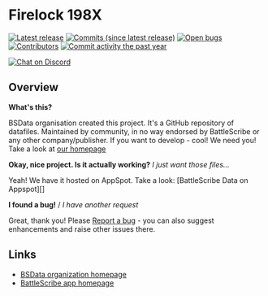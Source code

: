 Firelock 198X
==================

[![Latest release](https://img.shields.io/github/release/BSData/Firelock-198X.svg?style=flat-square)](https://github.com/BSData/Firelock-198X/releases/latest)
[![Commits (since latest release)](https://img.shields.io/github/commits-since/BSData/Firelock-198X/latest.svg?style=flat-square)](https://github.com/BSData/Firelock-198X/releases)
[![Open bugs](https://img.shields.io/github/issues/BSData/Firelock-198X/bug.svg?style=flat-square&label=bugs)](https://github.com/BSData/Firelock-198X/issues?q=is%3Aissue+is%3Aopen+label%3Abug)
[![Contributors](https://img.shields.io/github/contributors/BSData/Firelock-198X.svg?style=flat-square)](https://github.com/BSData/Firelock-198X/graphs/contributors)
[![Commit activity the past year](https://img.shields.io/github/commit-activity/y/BSData/Firelock-198X.svg?style=flat-square)](https://github.com/BSData/Firelock-198X/pulse/monthly)

[![Chat on Discord](https://img.shields.io/discord/558412685981777922.svg?logo=discord&style=popout-square)](https://www.bsdata.net/discord)

## Overview ##

__What's this?__

BSData organisation created this project. It's a GitHub repository of datafiles.
Maintained by community, in no way endorsed by BattleScribe or any other company/publisher. If you want
to develop - cool! We need you! Take a look at [our homepage][BSData.net]

__Okay, nice project. Is it actually working?__ _I just want those files..._

Yeah! We have it hosted on AppSpot. Take a look: [BattleScribe Data on Appspot][]

__I found a bug!__ / *I have another request*

Great, thank you! Please [Report a bug][bug report] - you can also suggest enhancements and raise other issues there.

## Links ##

* [BSData organization homepage][BSData.net]
* [BattleScribe app homepage](https://www.battlescribe.net/)

[BSData.net]: https://www.bsdata.net/
[bug report]: https://github.com/BSData/Firelock-198X/issues/new/choose
